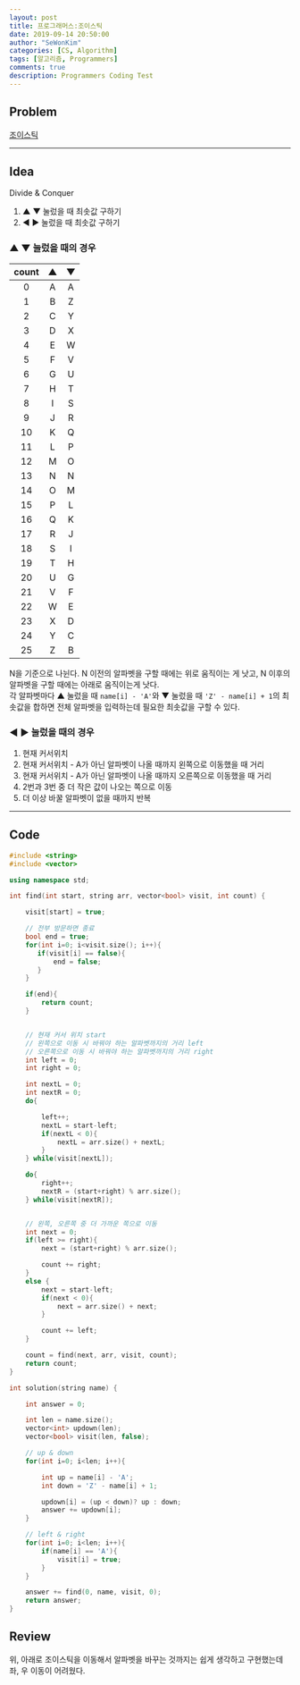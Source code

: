 ```yaml
---
layout: post
title: 프로그래머스:조이스틱
date: 2019-09-14 20:50:00
author: "SeWonKim"
categories: [CS, Algorithm]
tags: [알고리즘, Programmers]
comments: true
description: Programmers Coding Test
---
```


## Problem

[조이스틱](https://programmers.co.kr/learn/courses/30/lessons/42860)

---

## Idea

Divide & Conquer

1. ▲ ▼ 눌렀을 때 최솟값 구하기
2. ◀ ▶ 눌렀을 때 최솟값 구하기

### ▲ ▼ 눌렀을 때의 경우

| count |   ▲   |   ▼   |
| :---: | :---: | :---: |
|   0   |   A   |   A   |
|   1   |   B   |   Z   |
|   2   |   C   |   Y   |
|   3   |   D   |   X   |
|   4   |   E   |   W   |
|   5   |   F   |   V   |
|   6   |   G   |   U   |
|   7   |   H   |   T   |
|   8   |   I   |   S   |
|   9   |   J   |   R   |
|  10   |   K   |   Q   |
|  11   |   L   |   P   |
|  12   |   M   |   O   |
|  13   |   N   |   N   |
|  14   |   O   |   M   |
|  15   |   P   |   L   |
|  16   |   Q   |   K   |
|  17   |   R   |   J   |
|  18   |   S   |   I   |
|  19   |   T   |   H   |
|  20   |   U   |   G   |
|  21   |   V   |   F   |
|  22   |   W   |   E   |
|  23   |   X   |   D   |
|  24   |   Y   |   C   |
|  25   |   Z   |   B   |

N을 기준으로 나뉜다. N 이전의 알파벳을 구할 때에는 위로 움직이는 게 낫고, N 이후의 알파벳을 구할 때에는 아래로 움직이는게 낫다.  
각 알파벳마다 ▲ 눌렀을 때 `name[i] - 'A'`와 ▼ 눌렀을 때 `'Z' - name[i] + 1`의 최솟값을 합하면 전체 알파벳을 입력하는데 필요한 최솟값을 구할 수 있다.

### ◀ ▶ 눌렀을 때의 경우

1. 현재 커서위치
2. 현재 커서위치 - A가 아닌 알파벳이 나올 때까지 왼쪽으로 이동했을 때 거리
3. 현재 커서위치 - A가 아닌 알파벳이 나올 때까지 오른쪽으로 이동했을 때 거리
4. 2번과 3번 중 더 작은 값이 나오는 쪽으로 이동
5. 더 이상 바꿀 알파벳이 없을 때까지 반복

---

## Code

```cpp
#include <string>
#include <vector>

using namespace std;

int find(int start, string arr, vector<bool> visit, int count) {

    visit[start] = true;

    // 전부 방문하면 종료
    bool end = true;
    for(int i=0; i<visit.size(); i++){
       if(visit[i] == false){
           end = false;
       }
    }

    if(end){
        return count;
    }


    // 현재 커서 위치 start
    // 왼쪽으로 이동 시 바꿔야 하는 알파벳까지의 거리 left
    // 오른쪽으로 이동 시 바꿔야 하는 알파벳까지의 거리 right
    int left = 0;
    int right = 0;

    int nextL = 0;
    int nextR = 0;
    do{

        left++;
        nextL = start-left;
        if(nextL < 0){
            nextL = arr.size() + nextL;
        }
    } while(visit[nextL]);

    do{
        right++;
        nextR = (start+right) % arr.size();
    } while(visit[nextR]);


    // 왼쪽, 오른쪽 중 더 가까운 쪽으로 이동
    int next = 0;
    if(left >= right){
        next = (start+right) % arr.size();

        count += right;
    }
    else {
        next = start-left;
        if(next < 0){
            next = arr.size() + next;
        }

        count += left;
    }

    count = find(next, arr, visit, count);
    return count;
}

int solution(string name) {

    int answer = 0;

    int len = name.size();
    vector<int> updown(len);
    vector<bool> visit(len, false);

    // up & down
    for(int i=0; i<len; i++){

        int up = name[i] - 'A';
        int down = 'Z' - name[i] + 1;

        updown[i] = (up < down)? up : down;
        answer += updown[i];
    }

    // left & right
    for(int i=0; i<len; i++){
        if(name[i] == 'A'){
            visit[i] = true;
        }
    }

    answer += find(0, name, visit, 0);
    return answer;
}
```

## Review

위, 아래로 조이스틱을 이동해서 알파벳을 바꾸는 것까지는 쉽게 생각하고 구현했는데 좌, 우 이동이 어려웠다.

